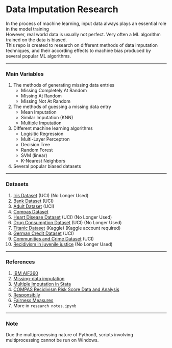 # Data Imputation Research  

In the process of machine learning, input data always plays an essential role in the model training  
However, real world data is usually not perfect. Very often a ML algorithm trained on the data is biased.  
This repo is created to research on different methods of data imputation techniques, and their according effects to machine bias produced by several popular ML algorithms.   

------

### Main Variables  
1. The methods of generating missing data entries  
   * Missing Completely At Random  
   * Missing At Random  
   * Missing Not At Random  
2. The methods of guessing a missing data entry  
   * Mean Imputation  
   * Similar Imputation (KNN)  
   * Multiple Imputation  
3. Different machine learning algorithms  
   * Logisitic Regression  
   * Multi-Layer Perceptron  
   * Decision Tree  
   * Random Forest  
   * SVM (linear)  
   * K-Nearest Neighbors  
4. Several popular biased datasets  

------

### Datasets
1. [Iris Dataset](https://archive.ics.uci.edu/ml/datasets/Iris) (UCI) (No Longer Used)  
2. [Bank Dataset](https://archive.ics.uci.edu/ml/datasets/Bank+Marketing) (UCI)  
3. [Adult Dataset](https://archive.ics.uci.edu/ml/datasets/Adult) (UCI)  
4. [Compas Dataset](https://github.com/propublica/compas-analysis/)  
5. [Heart Disease Dataset](https://archive.ics.uci.edu/ml/datasets/Heart+Disease) (UCI) (No Longer Used)  
6. [Drug Consumption Dataset](https://archive.ics.uci.edu/ml/datasets/Drug+consumption+%28quantified%29) (UCI) (No Longer Used)  
7. [Titanic Dataset](https://www.kaggle.com/c/titanic) (Kaggle) (Kaggle account required)  
8. [German Credit Dataset](https://archive.ics.uci.edu/ml/datasets/statlog+(german+credit+data)) (UCI)  
9. [Communities and Crime Dataset](http://archive.ics.uci.edu/ml/datasets/communities+and+crime) (UCI)  
10. [Recidivism in juvenile justice](http://cejfe.gencat.cat/en/recerca/opendata/jjuvenil/reincidencia-justicia-menors/index.html) (No Longer Used)  

------

### References  
1. [IBM AIF360](https://github.com/Trusted-AI/AIF360)  
2. [Missing-data imputation](http://www.stat.columbia.edu/~gelman/arm/missing.pdf)  
3. [Multiple Imputation in Stata](https://stats.idre.ucla.edu/stata/seminars/mi_in_stata_pt1_new/)  
4. [COMPAS Recidivism Risk Score Data and Analysis](https://www.propublica.org/datastore/dataset/compas-recidivism-risk-score-data-and-analysis)  
5. [Responsibily](https://docs.responsibly.ai/index.html)  
6. [Fairness Measures](http://www.fairness-measures.org/)  
7. More in `research notes.ipynb`  

------

### Note  
Due the multiprocessing nature of Python3, scripts involving multiprocessing cannot be run on Windows.  